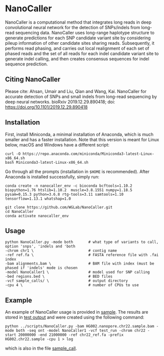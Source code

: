 # NanoCaller
NanoCaller is a computational method that integrates long reads in deep convolutional neural network for the detection of SNPs/indels from long-read sequencing data. NanoCaller uses long-range haplotype structure to generate predictions for each SNP candidate variant site by considering pileup information of other candidate sites sharing reads. Subsequently, it performs read phasing, and carries out local realignment of each set of phased reads and the set of all reads for each indel candidate variant site to generate indel calling, and then creates consensus sequences for indel sequence prediction.

## Citing NanoCaller
Please cite: Ahsan, Umair and Liu, Qian and Wang, Kai. NanoCaller for accurate detection of SNPs and small indels from long-read sequencing by deep neural networks. bioRxiv 2019.12.29.890418; doi: https://doi.org/10.1101/2019.12.29.890418

## Installation
First, install Miniconda, a minimal installation of Anaconda, which is much smaller and has a faster installation.
Note that this version is meant for Linux below, macOS and Windows have a different script:

```
curl -O https://repo.anaconda.com/miniconda/Miniconda3-latest-Linux-x86_64.sh
bash Miniconda3-latest-Linux-x86_64.sh
```

Go through all the prompts (installation in `$HOME` is recommended).
After Anaconda is installed successfully, simply run:

```
conda create -n nanocaller_env -c bioconda bcftools=1.10.2 biopython=1.76 htslib=1.10.2  muscle=3.8.1551 numpy=1.18.5 pysam=0.15.3 python=3.6.8 rtg-tools=3.11 samtools=1.10 tensorflow=1.13.1 whatshap=1.0

git clone https://github.com/WGLab/NanoCaller.git
cd NanoCaller
conda activate nanocaller_env
```

## Usage
```
python NanoCaller.py -mode both       # what type of variants to call, option 'snps', 'indels and 'both 
-chrom chr1 \                         # contig name
-ref ref.fa \                         # FASTA reference file with .fai index
-bam alignments.bam \                 # BAM file with index (must be phased if 'indels' mode is chosen
-model NanoCaller1 \                  # model used for SNP calling
-bed regions.bed \                    # BED files 
-vcf sample_calls/ \                  # output directory
-cpu 4 \                              # number of CPUs to use
```
## Example
An example of NanoCaller usage is provided in [sample](sample). The results are stored in [test output](sample/test_run) and were created using the following command:

`python ../scripts/NanoCaller.py -bam HG002.nanopore.chr22.sample.bam -mode both -seq ont -model NanoCaller1 -vcf test_run -chrom chr22 -start 20000000 -end 21000000 -ref chr22_ref.fa -prefix HG002.chr22.sample -cpu 1 > log`

which is also in the file [sample_call](sample/sample_call).
